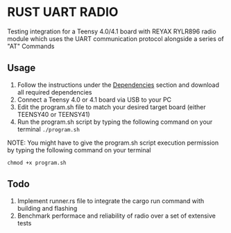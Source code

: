# RUST UART RADIO
Testing integration for a Teensy 4.0/4.1 board with REYAX RYLR896 radio module which uses the UART communication protocol alongside a series of "AT" Commands

## Usage

1. Follow the instructions under the [Dependencies](https://github.com/mciantyre/teensy4-rs) section and download all required dependencies
2. Connect a Teensy 4.0 or 4.1 board via USB to your PC
3. Edit the program.sh file to match your desired target board (either TEENSY40 or TEENSY41)
4. Run the program.sh script by typing the following command on your terminal `./program.sh`

NOTE: You might have to give the program.sh script execution permission by typing the following command on your terminal 

```
chmod +x program.sh
```

## Todo

1. Implement runner.rs file to integrate the cargo run command with building and flashing
2. Benchmark performace and reliability of radio over a set of extensive tests
